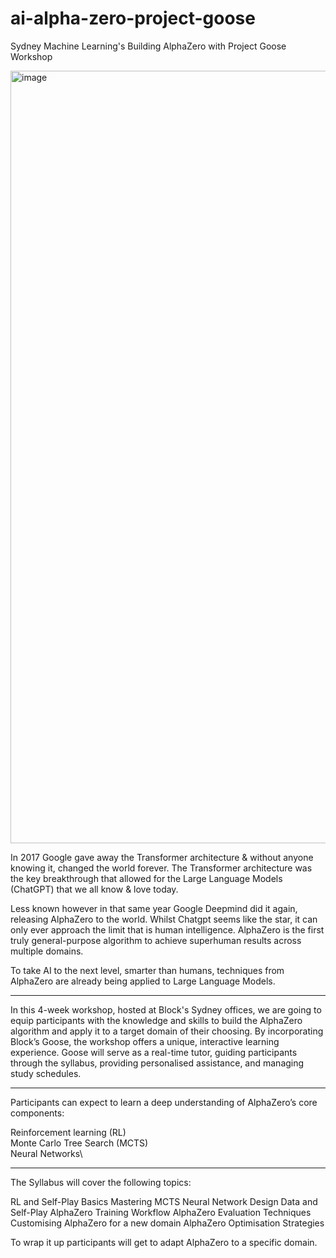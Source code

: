 # ai-alpha-zero-project-goose
Sydney Machine Learning's Building AlphaZero with Project Goose Workshop

<img width="2197" height="1236" alt="image" src="https://github.com/user-attachments/assets/4a9478d2-e651-40f9-8f94-010422c0af8b" />

​In 2017 Google gave away the Transformer architecture & without anyone knowing it, changed the world forever. The Transformer architecture was the key breakthrough that allowed for the Large Language Models (ChatGPT) that we all know & love today.

Less known however in that same year Google Deepmind did it again, releasing AlphaZero to the world.
​Whilst Chatgpt seems like the star, it can only ever approach the limit that is human intelligence.
​AlphaZero is the first truly general-purpose algorithm to achieve superhuman results across multiple domains.

To take AI to the next level, smarter than humans, techniques from AlphaZero are already being applied to Large Language Models.

***

​In this 4-week workshop, hosted at Block's Sydney offices, we are going to equip participants with the knowledge and skills to build the AlphaZero algorithm and apply it to a target domain of their choosing. By incorporating Blockʼs Goose, the workshop offers a unique, interactive learning experience. Goose will serve as a real-time tutor, guiding participants through the syllabus, providing personalised assistance, and managing study schedules.

***

​Participants can expect to learn a deep understanding of AlphaZero’s core components:

​Reinforcement learning (RL)\
​Monte Carlo Tree Search (MCTS)\
​Neural Networks\
***

​The Syllabus will cover the following topics:

​RL and Self-Play Basics
​Mastering MCTS
​Neural Network Design
​Data and Self-Play
​AlphaZero Training Workflow
​AlphaZero Evaluation Techniques
​Customising AlphaZero for a new domain
​AlphaZero Optimisation Strategies

​To wrap it up participants will get to adapt AlphaZero to a specific domain.
